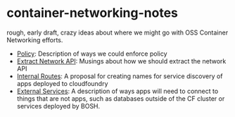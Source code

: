 # container-networking-notes

rough, early draft, crazy ideas about where we might go with OSS Container Networking efforts.

* [Policy](https://github.com/cloudfoundry-incubator/container-networking-notes/blob/master/policy.md):
Description of ways we could enforce policy
* [Extract Network API](https://github.com/cloudfoundry-incubator/container-networking-notes/blob/master/extract-network-api.md):
Musings about how we should extract the network API
* [Internal Routes](https://github.com/cloudfoundry-incubator/container-networking-notes/blob/master/internal-routes.md):
A proposal for creating names for service discovery of apps deployed to cloudfoundry
* [External Services](https://github.com/cloudfoundry-incubator/container-networking-notes/blob/master/external-services.md):
A description of ways apps will need to connect to things that are not apps, such as databases outside of the CF cluster or services deployed by BOSH.
